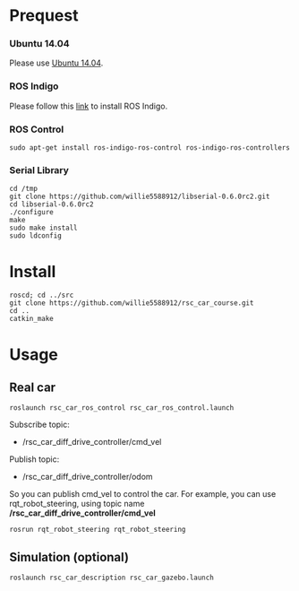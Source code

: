 # Prequest
### Ubuntu 14.04
Please use [Ubuntu 14.04](http://releases.ubuntu.com/14.04/).

### ROS Indigo
Please follow this [link](http://wiki.ros.org/indigo/Installation/Ubuntu) to install ROS Indigo.

### ROS Control
```
sudo apt-get install ros-indigo-ros-control ros-indigo-ros-controllers
```

### Serial Library
```
cd /tmp
git clone https://github.com/willie5588912/libserial-0.6.0rc2.git
cd libserial-0.6.0rc2
./configure
make
sudo make install
sudo ldconfig
```
# Install
```
roscd; cd ../src
git clone https://github.com/willie5588912/rsc_car_course.git
cd ..
catkin_make
```
# Usage
## Real car
```
roslaunch rsc_car_ros_control rsc_car_ros_control.launch
```
Subscribe topic:
* /rsc_car_diff_drive_controller/cmd_vel

Publish topic:
* /rsc_car_diff_drive_controller/odom

So you can publish cmd_vel to control the car. For example, you can use rqt_robot_steering, using topic name **/rsc_car_diff_drive_controller/cmd_vel**
```
rosrun rqt_robot_steering rqt_robot_steering
```

## Simulation (optional)
```
roslaunch rsc_car_description rsc_car_gazebo.launch
```

